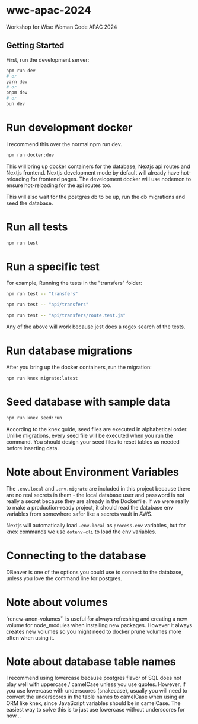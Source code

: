 # wwc-apac-2024
Workshop for Wise Woman Code APAC 2024

## Getting Started

First, run the development server:

```bash
npm run dev
# or
yarn dev
# or
pnpm dev
# or
bun dev
```

# Run development docker

I recommend this over the normal npm run dev.

```bash
npm run docker:dev
```

This will bring up docker containers for the database, Nextjs api routes and Nextjs frontend.
Nextjs development mode by default will already have hot-reloading for frontend pages.
The development docker will use nodemon to ensure hot-reloading for the api routes too.

This will also wait for the postgres db to be up, run the db migrations and seed the database.

# Run all tests

```bash
npm run test
```

# Run a specific test

For example,
Running the tests in the "transfers" folder:

```bash
npm run test -- "transfers"

npm run test -- "api/transfers"

npm run test -- "api/transfers/route.test.js"
```

Any of the above will work because jest does a regex search of the tests.


# Run database migrations

After you bring up the docker containers, run the migration:

```bash
npm run knex migrate:latest
```

# Seed database with sample data

```bash
npm run knex seed:run
```

According to the knex guide, seed files are executed in alphabetical order. Unlike migrations, every seed file will be executed when you run the command. You should design your seed files to reset tables as needed before inserting data.

# Note about Environment Variables

The `.env.local` and `.env.migrate` are included in this project because there are no real secrets in them - the local database user and password is not really a secret because they are already in the Dockerfile. If we were really to make a production-ready project, it should read the database env variables from somewhere safer like a secrets vault in AWS.

Nextjs will automatically load `.env.local` as `process.env` variables, but for knex commands we use `dotenv-cli` to load the env variables.

# Connecting to the database 

DBeaver is one of the options you could use to connect to the database, unless you love the command line for postgres.

# Note about volumes

`renew-anon-volumes`` is useful for always refreshing and creating a new volume for node_modules when installing new packages. However it always creates new volumes so you might need to docker prune volumes more often when using it.

# Note about database table names

I recommend using lowercase because postgres flavor of SQL does not play well with uppercase / camelCase unless you use quotes. However, if you use lowercase with underscores (snakecase), usually you will need to convert the underscores in the table names to camelCase when using an ORM like knex, since JavaScript variables should be in camelCase. The easiest way to solve this is to just use lowercase without underscores for now...